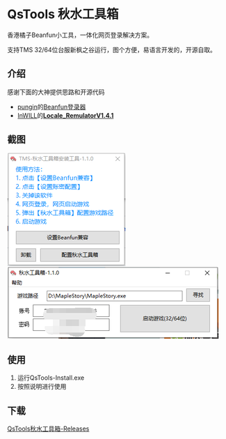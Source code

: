 # QsTools 秋水工具箱

香港橘子Beanfun小工具，一体化网页登录解决方案。

支持TMS 32/64位台服新枫之谷运行，图个方便，易语言开发的，开源自取。

## 介绍

感谢下面的大神提供思路和开源代码

- [pungin](https://github.com/pungin)的[Beanfun登录器](TwMS-Helper
)
- [InWILL](https://github.com/InWILL)的[**Locale_RemulatorV1.4.1**](https://github.com/InWILL/Locale_Remulator)




## 截图
![img](./img1.png)
![img](./img2.png)

## 使用

1. 运行QsTools-Install.exe 
2. 按照说明进行使用


## 下载

[QsTools秋水工具箱-Releases](https://github.com/starmcc/QsTools/releases)